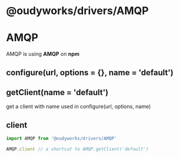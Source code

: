 # @oudyworks/drivers/AMQP

# AMQP
AMQP is using **AMQP** on **npm**

## configure(url, options = {}, name = 'default')

## getClient(name = 'default')
get a client with name used in configure(url, options, name)

## client
```js
import AMQP from '@oudyworks/drivers/AMQP'

AMQP.client // a shortcut to AMQP.getClient('default')  
```